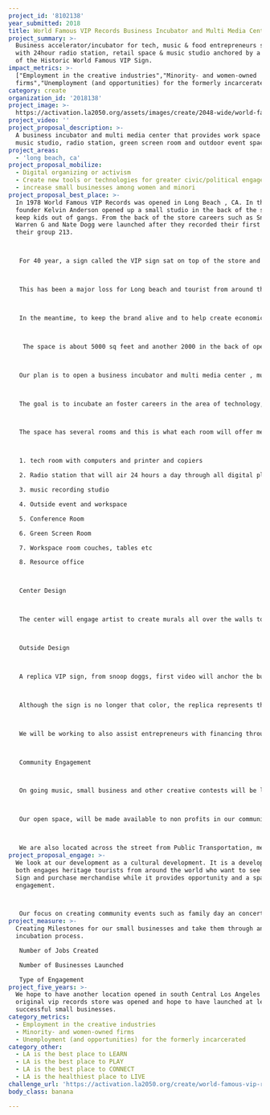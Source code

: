 ```yaml
---
project_id: '8102138'
year_submitted: 2018
title: World Famous VIP Records Business Incubator and Multi Media Center
project_summary: >-
  Business accelerator/incubator for tech, music & food entrepreneurs supported
  with 24hour radio station, retail space & music studio anchored by a replica
  of the Historic World Famous VIP Sign.
impact_metrics: >-
  ["Employment in the creative industries","Minority- and women-owned
  firms","Unemployment (and opportunities) for the formerly incarcerated"]
category: create
organization_id: '2018138'
project_image: >-
  https://activation.la2050.org/assets/images/create/2048-wide/world-famous-vip-records-llc.jpg
project_video: ''
project_proposal_description: >-
  A business incubator and multi media center that provides work space tech lab,
  music studio, radio station, green screen room and outdoor event space.
project_areas:
  - 'long beach, ca'
project_proposal_mobilize:
  - Digital organizing or activism
  - Create new tools or technologies for greater civic/political engagement
  - increase small businesses among women and minori
project_proposal_best_place: >-
  In 1978 World Famous VIP Records was opened in Long Beach , CA. In the 90s,
  founder Kelvin Anderson opened up a small studio in the back of the store to
  keep kids out of gangs. From the back of the store careers such as Snoop Dogg,
  Warren G and Nate Dogg were launched after they recorded their first demo for
  their group 213.



   For 40 year, a sign called the VIP sign sat on top of the store and most recently that sign became a Historic Landmark, making the only one of its kind in the world but the sign has been put in storage until we secure a home to open a museum.



   This has been a major loss for Long beach and tourist from around the world to came to see the sign.



   In the meantime, to keep the brand alive and to help create economic opportunities, we have secured a building on long beach blvd. which we currently need assistance in activating



    The space is about 5000 sq feet and another 2000 in the back of open space.



   Our plan is to open a business incubator and multi media center , music recording radio station and retail store in the front.



   The goal is to incubate an foster careers in the area of technology, music, non profit sector, broadcasting, writing and provide a 24 hour radio station that will deliver content through all digital platforms and that will be hosted by radio personalities from across la county.



   The space has several rooms and this is what each room will offer members.



   1. tech room with computers and printer and copiers

   2. Radio station that will air 24 hours a day through all digital platforms

   3. music recording studio

   4. Outside event and workspace

   5. Conference Room

   6. Green Screen Room

   7. Workspace room couches, tables etc

   8. Resource office



   Center Design



   The center will engage artist to create murals all over the walls to reflect the vip history and we will also work to create digital experiences throughout the center.



   Outside Design



   A replica VIP sign, from snoop doggs, first video will anchor the building, as seen in the attached image.



   Although the sign is no longer that color, the replica represents the ara that the young artists got their start in the 90s and gives the center a unique draw.



   We will be working to also assist entrepreneurs with financing through programs like Kiva and a partnership with the City of Long Beach.



   Community Engagement



   On going music, small business and other creative contests will be launched from the center to engage the community and to continue to foster engagement.



   Our open space, will be made available to non profits in our communities for meeting and event space to allow them the ability to collaborate and serve the health and well being of our communities.



   We are also located across the street from Public Transportation, metro , in a area that is undeserved with resources and small businesses.
project_proposal_engage: >-
  We look at our development as a cultural development. It is a development that
  both engages heritage tourists from around the world who want to see the VIP
  Sign and purchase merchandise while it provides opportunity and a space for
  engagement.



   Our focus on creating community events such as family day an concerts that will bring our local community together and create space of engagement and empowerment.
project_measure: >-
  Creating Milestones for our small businesses and take them through an 18 month
  incubation process.

   Number of Jobs Created

   Number of Businesses Launched

   Type of Engagement
project_five_years: >-
  We hope to have another location opened in south Central Los Angeles where the
  original vip records store was opened and hope to have launched at least 100
  successful small businesses.
category_metrics:
  - Employment in the creative industries
  - Minority- and women-owned firms
  - Unemployment (and opportunities) for the formerly incarcerated
category_other:
  - LA is the best place to LEARN
  - LA is the best place to PLAY
  - LA is the best place to CONNECT
  - LA is the healthiest place to LIVE
challenge_url: 'https://activation.la2050.org/create/world-famous-vip-records-llc/'
body_class: banana

---
```

